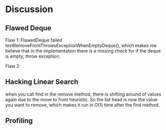 # Discussion

## Flawed Deque
Flaw 1: FlawedDeque failed testRemoveFrontThrowsExceptionWhenEmptyDeque(), which makes me believe that in the implementation
there is a missing check for if the deque is empty, throw exception. 

Flaw 2: 


## Hacking Linear Search
when you call find in the remove method, there is shifting around of values again due to the move to front 
heuristic. So the list head is now the value you want to remove, which makes it run in O(1) time after the find
method.


## Profiling

